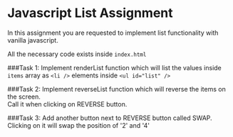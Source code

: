 # Javascript List Assignment

In this assignment you are requested to implement list functionality with vanilla javascript.

All the necessary code exists inside ```index.html```


###Task 1:
Implement renderList function which will list the values
inside ```items``` array as ```<li />``` elements inside ```<ul id="list" />```

###Task 2:
Implement reverseList function which will reverse the items on the screen.\
Call it when clicking on REVERSE button.

###Task 3:
Add another button next to REVERSE button called SWAP.\
Clicking on it will swap the position of '2' and '4'
